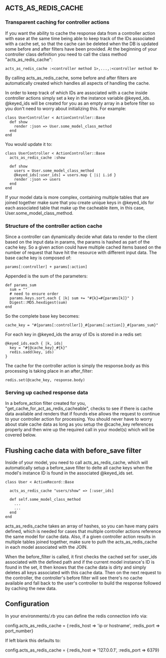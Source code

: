 ## ACTS_AS_REDIS_CACHE



### Transparent caching for controller actions

If you want the ability to cache the response data from a controller action with ease at the same time being able to keep track of the IDs associated with a cache set, so that the cache can be deleted when the DB is updated some before and after filters have been provided.  At the beginning of your controller class definition you need to call the class method "acts_as_redis_cache":

    acts_as_redis_cache :<controller method 1>,...,:<controller method N>
    
By calling acts_as_redis_cache, some before and after filters are automatically created which handles all aspects of handling the cache.
    
In order to keep track of which IDs are associated with a cache inside controller actions simply set a key in the instance variable @keyed_ids.  @keyed_ids will be created for you as an empty array in a before filter so you don't need to worry about initializing this.  For example:

    class UserController < ActionController::Base
      def show
        render :json => User.some_model_class_method
      end
    end
    

You would update it to:

    class UserController < ActionController::Base
      acts_as_redis_cache :show
      
      def show
        users = User.some_model_class_method
        @keyed_ids[:user_ids] = users.map { |i| i.id }
        render :json => users
      end
    end

    
If your model data is more complex, containing multiple tables that are joined together make sure that you create unique keys in @keyed_ids for each associated table that make up the cacheable item, in this case,  User.some_model_class_method.


### Structure of the controller action cache

Since a controller can dynamically decide what data to render to the client based on the input data in params, the params is hashed as part of the cache key.  So a given action could have multiple cached items based on the number of request that have hit the resource with different input data.  The base cache key is composed of:

    params[:controller] + params[:action]
    
Appended is the sum of the parameters:

    def params_sum
      sum = ""
      # need to ensure order
      params.keys.sort.each { |k| sum += "#{k}=#{params[k]}" }
      Digest::MD5.hexdigest(sum)
    end


So the complete base key becomes:

    cache_key = "#{params[:controller]}_#{params[:action]}_#{params_sum}"
    
    
For each key in @keyed_ids the array of IDs is stored in a redis set:

    @keyed_ids.each { |k, ids|
      key = "#{@cache_key}_#{k}"
      redis.sadd(key, ids)
    }

The cache for the controller action is simply the response.body as this processing is taking place in an after_filter:

    redis.set(@cache_key, response.body)

### Serving up cached response data

In a before_action filter created for you, "get_cache_for_act_as_redis_cacheable", checks to see if there is cache data available and renders that if founds else allows the request to continue to your controller action for processing.  You should never have to worry about stale cache data as long as you setup the @cache_key references properly and then wire up the required call in your model(s) which will be covered below.

## Flushing cache data with before_save filter

Inside of your model, you need to call acts_as_redis_cache, which will automatically setup a before_save filter to delte all cache keys when the model's instance ID is found in the associated @keyed_ids set.

    class User < ActiveRecord::Base
    
      acts_as_redis_cache "users/show" => [:user_ids]
      
      def self.some_model_class_method
        ...
        ...
      end
    end
    
acts_as_redis_cache takes an array of hashes, so you can have many pairs defined, which is needed for cases that multiple controller actions reference the same model for cache data.  Also, if a given controller action results in multiple tables joined together, make sure to puth the acts_as_redis_cache in each model associated with the JOIN.

When the before_filter is called, it first checks the cached set for :user_ids associated with the defined path and if the current model instance's ID is found in the set, it then knows that the cache data is dirty and simply deletes all keys associated with this cache data.  Then on the next request to the controller, the controller's before filter will see there's no cache available and fall back to the user's controller to build the response followed by caching the new data.

## Configuration

In your environments/<env>.rb you can define the redis connection info via:

config.acts_as_redis_cache = {:redis_host => 'ip or hostname', :redis_port => port_number}

If left blank this defaults to:

config.acts_as_redis_cache = {:redis_host => '127.0.0.1', :redis_port => 6379}


